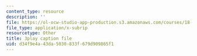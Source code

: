 ```yaml
---
content_type: resource
description: ''
file: https://ol-ocw-studio-app-production.s3.amazonaws.com/courses/18-065-matrix-methods-in-data-analysis-signal-processing-and-machine-learning-spring-2018/d34f9e4a43da5030833f679d909865f1_z0ykhV15wLw.vtt
file_type: application/x-subrip
resourcetype: Other
title: 3play caption file
uid: d34f9e4a-43da-5030-833f-679d909865f1
---
```

